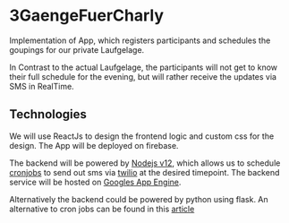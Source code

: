 # 3GaengeFuerCharly
Implementation of App, which registers participants and schedules the goupings for our private Laufgelage.

In Contrast to the actual Laufgelage, the participants will not get to know their full schedule for the evening, but will rather receive the updates via SMS in RealTime.

## Technologies

We will use ReactJs to design the frontend logic and custom css for the design. The App will be deployed on firebase.

The backend will be powered by [Nodejs v12](https://github.com/nodejs/node), which allows us to schedule [cronjobs](https://www.npmjs.com/package/cron) to send out sms via [twilio](https://www.npmjs.com/package/twilio) at the desired timepoint. The backend service will be hosted on [Googles App Engine](https://cloud.google.com/appengine/docs).

Alternatively the backend could be powered by python using flask. An alternative to cron jobs can be found in this [article](https://medium.com/thetiltblog/creating-scheduled-functions-in-python-apps-400ecea05bc3)
